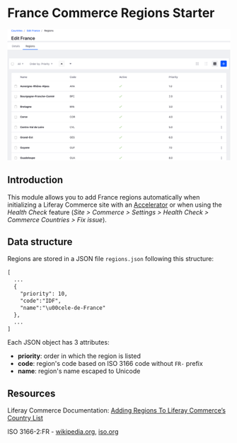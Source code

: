 # France Commerce Regions Starter

![Freelancer](doc/preview.png)

## Introduction

This module allows you to add France regions automatically when initializing a Liferay Commerce site with an [Accelerator](https://dev.liferay.com/web/commerce/documentation/-/knowledge_base/1-0/accelerators) or when using the _Health Check_ feature (_Site > Commerce > Settings > Health Check > Commerce Countries > Fix issue_).

## Data structure
Regions are stored in a JSON file `regions.json` following this structure:
```
[
  ...
  {
    "priority": 10,
    "code":"IDF",
    "name":"\u00cele-de-France"
  },
  ...
]
```

Each JSON object has 3 attributes:

- __priority__: order in which the region is listed
- __code__: region's code based on ISO 3166 code without `FR-` prefix
- __name__: region's name escaped to Unicode

## Resources

Liferay Commerce Documentation: [Adding Regions To Liferay Commerce’s Country List](https://dev.liferay.com/web/commerce/developer-guide/-/knowledge_base/1-0/adding-regions-to-commerces-country-list)

ISO 3166-2:FR - [wikipedia.org](https://www.iso.org/obp/ui/fr/#iso:code:3166:FR), [iso.org](https://www.iso.org/obp/ui/fr/#iso:code:3166:FR)
